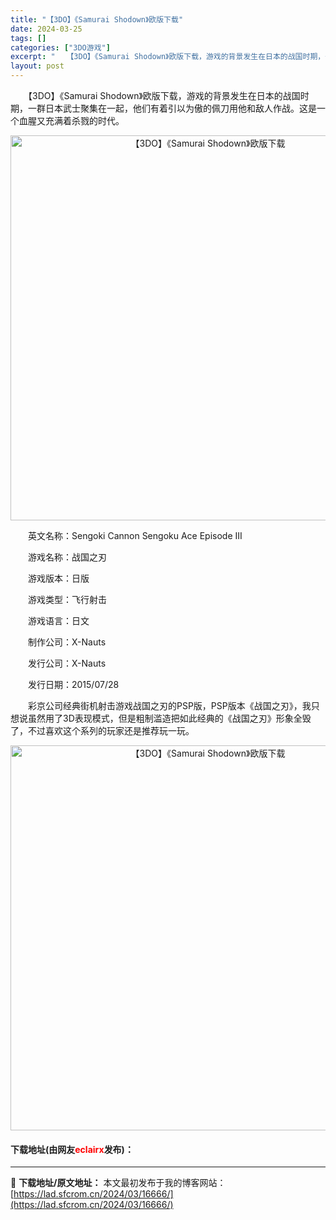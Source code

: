```yaml
---
title: "【3DO】《Samurai Shodown》欧版下载"
date: 2024-03-25
tags: []
categories: ["3DO游戏"]
excerpt: "　　【3DO】《Samurai Shodown》欧版下载，游戏的背景发生在日本的战国时期，一群日本武士聚集在一起，他们有着引以为傲的佩刀用他和敌人作战。这是一个血腥又充满着杀戮的时代。 　　英文名称：Sengoki Cannon Sengoku Ace Episode III 　　游戏名称：战国之刃&hellip;"
layout: post
---
```


 <p>　　【3DO】《Samurai Shodown》欧版下载，游戏的背景发生在日本的战国时期，一群日本武士聚集在一起，他们有着引以为傲的佩刀用他和敌人作战。这是一个血腥又充满着杀戮的时代。</p> <p align="center"><img align="" border="0" src="https://lad.sfcrom.cn/wp-content/uploads/2024/03/20240324_6600a1baed9b2.png" width="616" alt="【3DO】《Samurai Shodown》欧版下载" /></p> <p>　　英文名称：Sengoki Cannon Sengoku Ace Episode III</p> <p>　　游戏名称：战国之刃</p> <p>　　游戏版本：日版</p> <p>　　游戏类型：飞行射击</p> <p>　　游戏语言：日文</p> <p>　　制作公司：X-Nauts</p> <p>　　发行公司：X-Nauts</p> <p>　　发行日期：2015/07/28</p> <p>　　彩京公司经典街机射击游戏战国之刃的PSP版，PSP版本《战国之刃》，我只想说虽然用了3D表现模式，但是粗制滥造把如此经典的《战国之刃》形象全毁了，不过喜欢这个系列的玩家还是推荐玩一玩。</p> <p align="center"><img align="" border="0" src="https://lad.sfcrom.cn/wp-content/uploads/2024/03/20240324_6600a1bd4047d.png" width="616" alt="【3DO】《Samurai Shodown》欧版下载" /></p> <p><h4>下载地址(由网友<font color="red">eclairx</font>发布)：</h4></p> 

---
📖 **下载地址/原文地址：** 本文最初发布于我的博客网站：[https://lad.sfcrom.cn/2024/03/16666/](https://lad.sfcrom.cn/2024/03/16666/)
